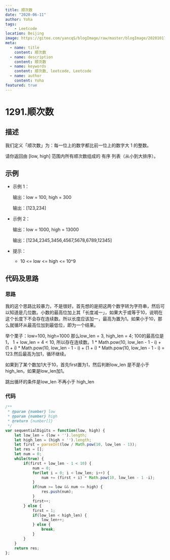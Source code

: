 ```yaml
---
title: 顺次数
date: "2020-06-11"
author: Yoha
tags:
    - Leetcode
location: Beijing
image: https://gitee.com/yancqS/blogImage/raw/master/blogImage/20201017151542.jpeg
meta:
  - name: title
    content: 顺次数
  - name: description
    content: 顺次数
  - name: keywords
    content: 顺次数, leetcode, Leetcode
  - name: author
    content: Yoha
featured: true
---
```

# 1291.顺次数

## 描述

我们定义「顺次数」为：每一位上的数字都比前一位上的数字大 1 的整数。

请你返回由 [low, high] 范围内所有顺次数组成的 有序 列表（从小到大排序）。

## 示例

- 示例 1：

    输出：low = 100, high = 300

    输出：[123,234]

- 示例 2：

    输出：low = 1000, high = 13000

    输出：[1234,2345,3456,4567,5678,6789,12345]

- 提示：

    - 10 <= low <= high <= 10^9

## 代码及思路

### 思路

我的这个思路比较暴力，不是很好。首先想的是把这两个数字转为字符串，然后可以知道是几位数。小数的最高位加上其「长度减一」，如果大于或等于10，说明在这个长度下不会存在连续数。所以长度应该加一，最高为置为1。如果小于10，那么就循环从最高位加到最低位，即为一个结果。

举个栗子：low=100, high=1000
那么low_len = 3, high_len = 4; 100的最高位是1， 1 + low_len = 4 < 10, 所以存在连续数。1 * Math.pow(10, low_len - 1 - i) + (1 + i) * Math.pow(10, low_len - 1 - i) + (1 + i) * Math.pow(10, low_len - 1 - i) = 123.然后最高为加1，循环继续。

如果到了某个数加1大于10，首先first置为1，然后判断low_len 是不是小于 high_len，如果是low_len加1。

跳出循环的条件是low_len 不再小于 high_len

### 代码

```javascript
/**
 * @param {number} low
 * @param {number} high
 * @return {number[]}
 */
var sequentialDigits = function(low, high) {
    let low_len = (low + '').length;
    let high_len = (high + '').length;
    let first = parseInt(low / Math.pow(10, low_len - 1));
    let res = [];
    let num = 0;
    while(true) {
        if(first + low_len - 1 < 10) {
            num = 0;
            for(let i = 0; i < low_len; i++) {
                num += (first + i) * Math.pow(10, low_len - 1 -i);
            }
            if(num >= low && num <= high) {
                res.push(num);
            }
            first++;
        } else {
            first = 1;
            if(low_len < high_len) {
                low_len++;
            } else {
                break;
            }
        }
    }
    return res;
};
```
